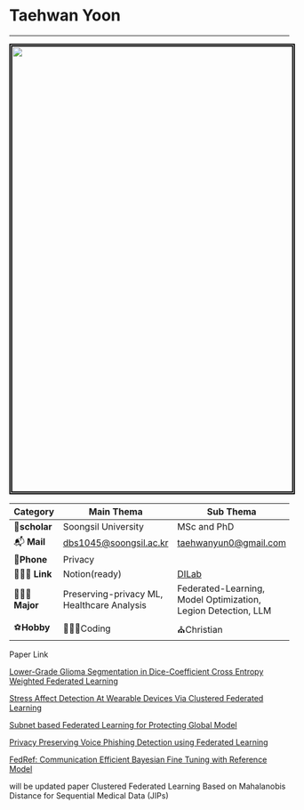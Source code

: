 # Taehwan Yoon

---
<!-- ![tyoon](res/tyoon.jpg | width=100) -->
<img src = "./res/Thyoon_CV1.jpg" width ="800pt" style="border:5px double black;">

|Category |Main Thema| Sub Thema|
| --- | --- | --- |
| 🏫**scholar** | Soongsil University | MSc and PhD |
| 📬  **Mail** | dbs1045@soongsil.ac.kr | taehwanyun0@gmail.com |
| 📱**Phone** | Privacy |  |
| 🧑🏻‍💻   **Link** | Notion(ready) | [DILab](https://dilab.ssu.ac.kr/) |
| 🧑🏻‍💼**Major** | Preserving-privacy ML, Healthcare Analysis | Federated-Learning, Model Optimization, Legion Detection, LLM |
| ⚽**Hobby** | 👨🏻‍💻Coding | ⛪Christian |


Paper Link

[Lower-Grade Glioma Segmentation in Dice-Coefficient Cross Entropy Weighted Federated Learning](https://www.dbpia.co.kr/pdf/pdfView.do?nodeId=NODE11737262)

[Stress Affect Detection At Wearable Devices Via Clustered Federated Learning](https://doi.org/10.3745/PKIPS.y2024m05a.764)

[Subnet based Federated Learning for Protecting Global Model](https://doi.org/10.3745/PKIPS.y2024m10a.701)

[Privacy Preserving Voice Phishing Detection using Federated Learning](https://doi.org/10.3745/PKIPS.y2024m10a.356)

[FedRef: Communication Efficient Bayesian Fine Tuning with Reference Model](https://arxiv.org/abs/2506.23210)

will be updated paper
    Clustered Federated Learning Based on Mahalanobis Distance for Sequential Medical Data (JIPs)

